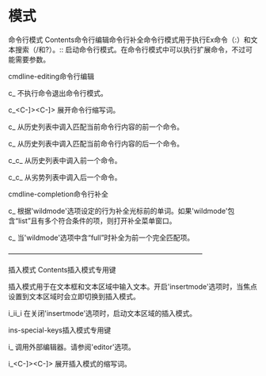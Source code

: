 # 模式

命令行模式
Contents命令行编辑命令行补全命令行模式用于执行Ex命令（:）和文本搜索（/和?）。::
        启动命令行模式。在命令行模式中可以执行扩展命令，不过可能需要参数。
    



cmdline-editing命令行编辑

c_<C-c><C-c>
        不执行命令退出命令行模式。
    


c_<C-]><C-]>
        展开命令行缩写词。
    


c_<Up><Up>
        从历史列表中调入匹配当前命令行内容的前一个命令。
    


c_<Down><Down>
        从历史列表中调入匹配当前命令行内容的后一个命令。
    


c_<S-Up>c_<PageUp><S-Up><PageUp>
        从历史列表中调入前一个命令。
    


c_<S-Down>c_<PageDown><S-Down><PageDown>
        从劣势列表中调入后一个命令。
    


cmdline-completion命令行补全

c_<Tab><Tab>
        根据'wildmode'选项设定的行为补全光标前的单词。如果'wildmode'包含“list”且有多个符合条件的项，则打开补全菜单窗口。
    


c_<S-Tab><S-Tab>
        当'wildmode'选项中含“full”时补全为前一个完全匹配项。




————————————————————————————

插入模式
Contents插入模式专用键

插入模式用于在文本框和文本区域中输入文本。开启'insertmode'选项时，当焦点设置到文本区域时会立即切换到插入模式。

i_ii_i
        在关闭'insertmode'选项时，启动文本区域的插入模式。
    



ins-special-keys插入模式专用键

i_<C-i><C-i>
        调用外部编辑器。请参阅'editor'选项。
    


i_<C-]><C-]>
        展开插入模式的缩写词。

